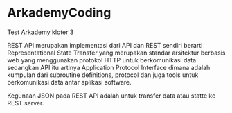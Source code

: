 # ArkademyCoding
Test Arkademy kloter 3


REST API merupakan implementasi dari API dan REST sendiri berarti Representational State Transfer yang merupakan standar arsitektur berbasis web yang menggunakan protokol HTTP untuk berkomunikasi data sedangkan API itu artinya Application Protocol Interface dimana adalah kumpulan dari subroutine definitions, protocol dan juga tools untuk berkomunikasi data antar aplikasi software.


Kegunaan JSON pada REST API adalah untuk transfer data atau statte ke REST server.
